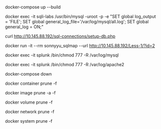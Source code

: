 
docker-compose up --build

docker exec -it sqli-labs /usr/bin/mysql -uroot -p -e "SET global log_output = 'FILE'; SET global general_log_file='/var/log/mysql/all.log'; SET global general_log = ON;"

curl http://10.145.88.192/sql-connections/setup-db.php

docker run -it --rm sonnyyu_sqlmap --url http://10.145.88.192/Less-1/?id=2

docker exec -it splunk /bin/chmod 777 -R /var/log/mysql

docker exec -it splunk /bin/chmod 777 -R /var/log/apache2

docker-compose down

docker container prune -f

docker image prune -a -f

docker volume prune -f

docker network prune -f

docker system prune -f 


